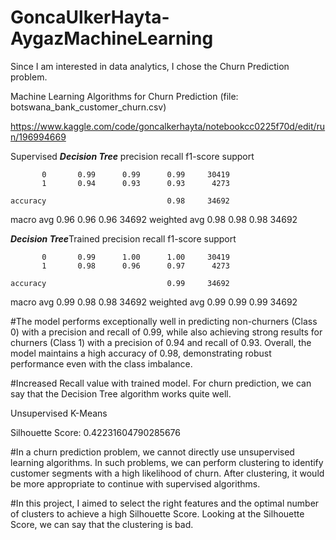 # GoncaUlkerHayta-AygazMachineLearning

Since I am interested in data analytics, I chose the Churn Prediction problem.

Machine Learning Algorithms for Churn Prediction (file: botswana_bank_customer_churn.csv)

https://www.kaggle.com/code/goncalkerhayta/notebookcc0225f70d/edit/run/196994669


Supervised
*****Decision Tree*****
              precision    recall  f1-score   support

           0       0.99      0.99      0.99     30419
           1       0.94      0.93      0.93      4273

    accuracy                           0.98     34692
   macro avg       0.96      0.96      0.96     34692
weighted avg       0.98      0.98      0.98     34692

*****Decision Tree*****Trained
              precision    recall  f1-score   support

           0       0.99      1.00      1.00     30419
           1       0.98      0.96      0.97      4273

    accuracy                           0.99     34692
   macro avg       0.99      0.98      0.98     34692
weighted avg       0.99      0.99      0.99     34692

#The model performs exceptionally well in predicting non-churners (Class 0) with a precision and recall of 0.99, 
while also achieving strong results for churners (Class 1) with a precision of 0.94 and recall of 0.93. 
Overall, the model maintains a high accuracy of 0.98, demonstrating robust performance even with the class imbalance.

#Increased Recall value with trained model. For churn prediction, we can say that the Decision Tree algorithm works quite well.

Unsupervised
K-Means

Silhouette Score: 0.42231604790285676

#In a churn prediction problem, we cannot directly use unsupervised learning algorithms. In such problems, we can perform clustering to identify customer segments with a high likelihood of churn. After clustering, it would be more appropriate to continue with supervised algorithms.

#In this project, I aimed to select the right features and the optimal number of clusters to achieve a high Silhouette Score. Looking at the Silhouette Score, we can say that the clustering is bad.
